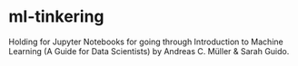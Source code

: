 # ml-tinkering
Holding for Jupyter Notebooks for going through Introduction to Machine Learning (A Guide for Data Scientists) by Andreas C. Müller &amp; Sarah Guido.
